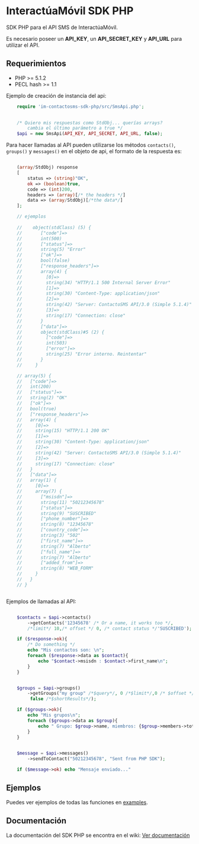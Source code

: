 # InteractúaMóvil SDK PHP

SDK PHP para el API SMS de InteractúaMóvil.

Es necesario poseer un **API_KEY**, un **API_SECRET_KEY** y **API_URL**
para utilizar el API.

## Requerimientos
* PHP >= 5.1.2
* PECL hash >= 1.1

Ejemplo de creación de instancia del api:
    
```php
    require 'im-contactosms-sdk-php/src/SmsApi.php';

    
    /* Quiero mis respuestas como StdObj... querías arrays? 
        cambia el último parámetro a true */ 
    $api = new SmsApi(API_KEY, API_SECRET, API_URL, false);  

```

Para hacer llamadas al API pueden utilizarse los métodos `contacts()`, `groups()` y `messages()`  en el objeto de api, el formato de la respuesta es:

```php

    (array/StdObj) response
    [
        status => (string)"OK",
        ok => (boolean)true,
        code => (int)200,
        headers => (array)[/* the headers */]
        data => (array/StdObj)[/*the data*/]
    ];

    // ejemplos
    
    //    object(stdClass) (5) {
    //       ["code"]=>
    //       int(500)
    //       ["status"]=>
    //       string(5) "Error"
    //       ["ok"]=>
    //       bool(false)
    //       ["response_headers"]=>
    //       array(4) {
    //         [0]=>
    //         string(34) "HTTP/1.1 500 Internal Server Error"
    //         [1]=>
    //         string(30) "Content-Type: application/json"
    //         [2]=>
    //         string(42) "Server: ContactoSMS API/3.0 (Simple 5.1.4)"
    //         [3]=>
    //         string(17) "Connection: close"
    //       }
    //       ["data"]=>
    //       object(stdClass)#5 (2) {
    //         ["code"]=>
    //         int(503)
    //         ["error"]=>
    //         string(25) "Error interno. Reintentar"
    //       }
    //     }

    // array(5) {
    //   ["code"]=>
    //   int(200)
    //   ["status"]=>
    //   string(2) "OK"
    //   ["ok"]=>
    //   bool(true)
    //   ["response_headers"]=>
    //   array(4) {
    //     [0]=>
    //     string(15) "HTTP/1.1 200 OK"
    //     [1]=>
    //     string(30) "Content-Type: application/json"
    //     [2]=>
    //     string(42) "Server: ContactoSMS API/3.0 (Simple 5.1.4)"
    //     [3]=>
    //     string(17) "Connection: close"
    //   }
    //   ["data"]=>
    //   array(1) {
    //     [0]=>
    //     array(7) {
    //       ["msisdn"]=>
    //       string(11) "50212345678"
    //       ["status"]=>
    //       string(9) "SUSCRIBED"
    //       ["phone_number"]=>
    //       string(8) "12345678"
    //       ["country_code"]=>
    //       string(3) "502"
    //       ["first_name"]=>
    //       string(7) "Alberto"
    //       ["full_name"]=>
    //       string(7) "Alberto"
    //       ["added_from"]=>
    //       string(8) "WEB_FORM"
    //     }
    //   }
    // }



```
Ejemplos de llamadas al API:

```php

    $contacts = $api->contacts()
        ->getContacts('12345678' /* Or a name, it works too */,
        /*limit*/ 10,/* offset */ 0, /* contact status */'SUSCRIBED');

    if ($response->ok){
        /* Do something */
        echo "Mis contactos son: \n";
        foreach ($response->data as $contact){
            echo "$contact->msisdn : $contact->first_name\n";
        }
    }


    $groups = $api->groups()
        ->getGroups("my group" /*$query*/, 0 /*$limit*/,0 /* $offset */,
         false /*$shortResults*/);

    if ($groups->ok){
        echo "Mis grupos\n";
        foreach ($groups->data as $group){
            echo " Grupo: $group->name, miembros: {$group->members->total}\n";
        }
    }

    
    $message = $api->messages()
        ->sendToContact("50212345678", "Sent from PHP SDK");

    if ($message->ok) echo "Mensaje enviado..."

```

## Ejemplos

Puedes ver ejemplos de todas las funciones en [examples](https://github.com/interactuamovil/im-contactosms-sdk-php/tree/master/examples).


## Documentación

La documentación del SDK PHP se encontra en el wiki: [Ver documentación](https://github.com/interactuamovil/im-contactosms-sdk-php/wiki)